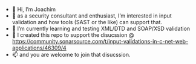 - 👋 Hi, I’m Joachim
- 👀 as a security consultant and enthusiast, I’m interested in input validation and how tools (SAST or the like) can support that.
- 🌱 I’m currently learning and testing XML/DTD and SOAP/XSD validation
- 💞️ I created this repo to support the disucssion @ https://community.sonarsource.com/t/input-validations-in-c-net-web-applications/46309/4
- 📫 and you are welcome to join that disucssion.

<!---
sonarjo/sonarjo is a ✨ special ✨ repository because its `README.md` (this file) appears on your GitHub profile.
You can click the Preview link to take a look at your changes.
--->

